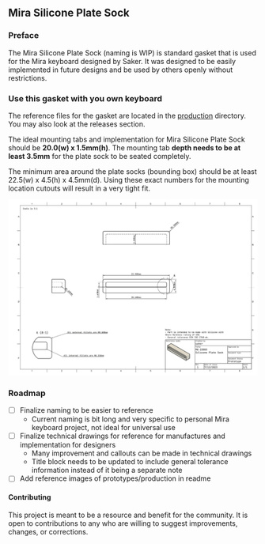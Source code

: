 ## Mira Silicone Plate Sock

### Preface
The Mira Silicone Plate Sock (naming is WIP) is standard gasket that is used for the Mira keyboard designed by Saker. It was designed to be easily implemented in future designs and be used by others openly without restrictions. 

### Use this gasket with you own keyboard
The reference files for the gasket are located in the [production](./production/) directory. You may also look at the releases section.

The ideal mounting tabs and implementation for Mira Silicone Plate Sock should be **20.0(w) x 1.5mm(h)**. The mounting tab **depth needs to be at least 3.5mm** for the plate sock to be seated completely. 

The minimum area around the plate socks (bounding box) should be at least 22.5(w) x 4.5(h) x 4.5mm(d). Using these exact numbers for the mounting location cutouts will result in a very tight fit.

![SAKER MIRA PLATE SOCK REFERENCE 01](./misc/mira-silicone-plate-sock-technical-reference.png)

### Roadmap
* [ ] Finalize naming to be easier to reference
    - Current naming is bit long and very specific to personal Mira keyboard project, not ideal for universal use
* [ ] Finalize technical drawings for reference for manufactures and implementation for designers
    - Many improvement and callouts can be made in technical drawings
    - Title block needs to be updated to include general tolerance information instead of it being a separate note
* [ ] Add reference images of prototypes/production in readme

#### Contributing
This project is meant to be a resource and benefit for the community. It is open to contributions to any who are willing to suggest improvements, changes, or corrections.